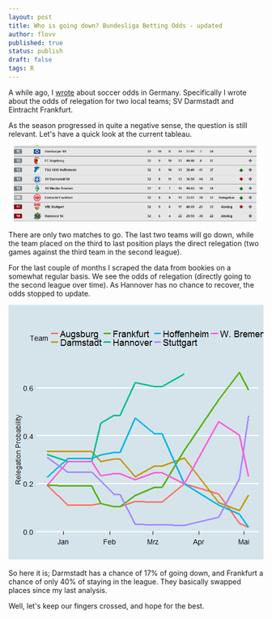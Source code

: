 ```yaml
---
layout: post
title: Who is going down? Bundesliga Betting Odds - updated
author: flovv
published: true
status: publish
draft: false
tags: R 
---
```

 
 

 
 
A while ago, I [wrote](http://flovv.github.io/Soccer-Odds/) about soccer odds in Germany. Specifically I wrote about the odds of relegation for two local teams; SV Darmstadt and Eintracht Frankfurt.
 
As the season progressed in quite a negative sense, the question is still relevant.
Let's have a quick look at the current tableau. 



![current tableau](/figures/tabelle.JPG)
 
There are only two matches to go. The last two teams will go down, while the team placed on the third to last position plays the direct relegation (two games against the third team in the second league).
 
For the last couple of months I scraped the data from bookies on a somewhat regular basis.
We see the odds of relegation (directly going to the second league over time). As Hannover has no chance to recover, the odds stopped to update.
 
![plot of chunk unnamed-chunk-2](/figures/post9/unnamed-chunk-2-1.png)
 
So here it is; Darmstadt has a chance of 17% of going down, and Frankfurt a chance of only 40% of staying in the league. They basically swapped places since my last analysis. 
 
Well, let's keep our fingers crossed, and hope for the best.

<script src="https://gist.github.com/flovv/461dc6a505b21eda10a9.js"></script>
